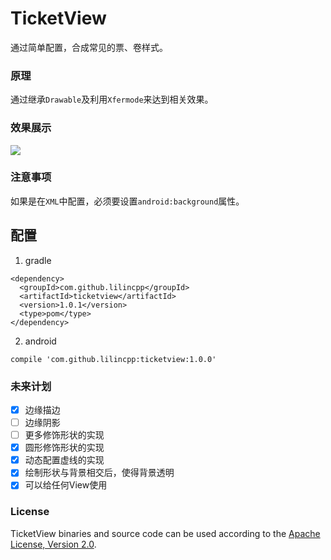 # TicketView
通过简单配置，合成常见的票、卷样式。

### 原理
通过继承`Drawable`及利用`Xfermode`来达到相关效果。

### 效果展示
![](https://github.com/lilincpp/TicketView/blob/master/picture/demo_effect.png)

### 注意事项
如果是在`XML`中配置，必须要设置`android:background`属性。

## 配置

1. gradle
```
<dependency>
  <groupId>com.github.lilincpp</groupId>
  <artifactId>ticketview</artifactId>
  <version>1.0.1</version>
  <type>pom</type>
</dependency>
```

2. android
```
compile 'com.github.lilincpp:ticketview:1.0.0'
```

### 未来计划

- [x] 边缘描边
- [ ] 边缘阴影
- [ ] 更多修饰形状的实现
- [x] 圆形修饰形状的实现
- [x] 动态配置虚线的实现
- [x] 绘制形状与背景相交后，使得背景透明
- [x] 可以给任何View使用

### License

TicketView binaries and source code can be used according to the [Apache License, Version 2.0](https://github.com/lilincpp/TicketView/blob/master/LICENSE).

